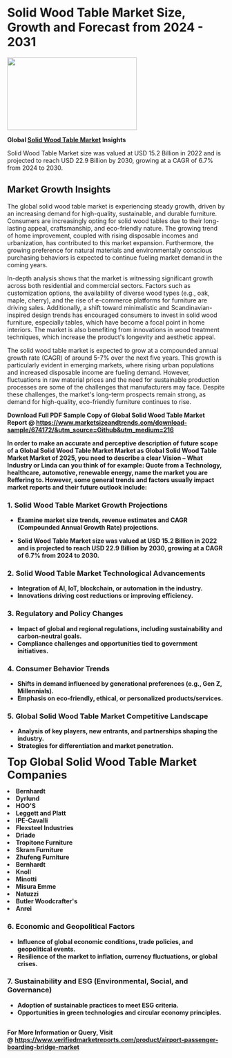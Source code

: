 <H1>Solid Wood Table Market Size, Growth and Forecast from 2024 - 2031</H1><img class="aligncenter size-medium wp-image-584254" src="https://thirdeyenews.in/wp-content/uploads/2024/09/Global-Market-Research-300x168.jpeg" alt="" width="300" height="168" /><p><strong>Global&nbsp;<a href="https://www.marketsizeandtrends.com/download-sample/674172/&amp;utm_source=Github&utm_medium=216">Solid Wood Table Market</a> Insights</strong></p><p>Solid Wood Table Market size was valued at USD 15.2 Billion in 2022 and is projected to reach USD 22.9 Billion by 2030, growing at a CAGR of 6.7% from 2024 to 2030.</p><p><h2>Market Growth Insights</h2> <p>The global solid wood table market is experiencing steady growth, driven by an increasing demand for high-quality, sustainable, and durable furniture. Consumers are increasingly opting for solid wood tables due to their long-lasting appeal, craftsmanship, and eco-friendly nature. The growing trend of home improvement, coupled with rising disposable incomes and urbanization, has contributed to this market expansion. Furthermore, the growing preference for natural materials and environmentally conscious purchasing behaviors is expected to continue fueling market demand in the coming years.</p> <p><strong></strong></p> <p>In-depth analysis shows that the market is witnessing significant growth across both residential and commercial sectors. Factors such as customization options, the availability of diverse wood types (e.g., oak, maple, cherry), and the rise of e-commerce platforms for furniture are driving sales. Additionally, a shift toward minimalistic and Scandinavian-inspired design trends has encouraged consumers to invest in solid wood furniture, especially tables, which have become a focal point in home interiors. The market is also benefiting from innovations in wood treatment techniques, which increase the product's longevity and aesthetic appeal.</p> <p>The solid wood table market is expected to grow at a compounded annual growth rate (CAGR) of around 5-7% over the next five years. This growth is particularly evident in emerging markets, where rising urban populations and increased disposable income are fueling demand. However, fluctuations in raw material prices and the need for sustainable production processes are some of the challenges that manufacturers may face. Despite these challenges, the market's long-term prospects remain strong, as demand for high-quality, eco-friendly furniture continues to rise.</p> <p><strong></p><p><span class=""><strong>Download Full PDF Sample Copy of Global Solid Wood Table Market Report</strong> @ <a href="https://www.marketsizeandtrends.com/download-sample/674172/&amp;utm_source=Github&utm_medium=216" target="_blank">https://www.marketsizeandtrends.com/download-sample/674172/&amp;utm_source=Github&utm_medium=216</a></span></p><p>In order to make an accurate and perceptive description of future scope of a Global&nbsp;Solid Wood Table Market Market as Global&nbsp;Solid Wood Table Market Market of 2025, you need to describe a clear Vision &ndash; What Industry or Linda can you think of for example: Quote from a Technology, healthcare, automotive, renewable energy, name the market you are Reffering to. However, some general trends and factors usually impact market reports and their future outlook include:</p><h3>1.&nbsp;<strong>Solid Wood Table Market Growth Projections</strong></h3><ul><li>Examine market size trends, revenue estimates and CAGR (Compounded Annual Growth Rate) projections.</li><li><p>Solid Wood Table Market size was valued at USD 15.2 Billion in 2022 and is projected to reach USD 22.9 Billion by 2030, growing at a CAGR of 6.7% from 2024 to 2030.</p></li></ul><h3>2.&nbsp;<strong>Solid Wood Table Market Technological Advancements</strong></h3><ul><li>Integration of AI, IoT, blockchain, or automation in the industry.</li><li>Innovations driving cost reductions or improving efficiency.</li></ul><h3>3.&nbsp;<strong>Regulatory and Policy Changes</strong></h3><ul><li>Impact of global and regional regulations, including sustainability and carbon-neutral goals.</li><li>Compliance challenges and opportunities tied to government initiatives.</li></ul><h3>4.&nbsp;<strong>Consumer Behavior Trends</strong></h3><ul><li>Shifts in demand influenced by generational preferences (e.g., Gen Z, Millennials).</li><li>Emphasis on eco-friendly, ethical, or personalized products/services.</li></ul><h3>5.&nbsp;<strong>Global Solid Wood Table Market Competitive Landscape</strong></h3><ul><li>Analysis of key players, new entrants, and partnerships shaping the industry.</li><li>Strategies for differentiation and market penetration.</li></ul><p data-pm-slice="1 1 []"><span style="color: inherit; font-family: inherit; font-size: 25px;">Top Global Solid Wood Table Market Companies</span></p><div class="" data-test-id=""><p><li>Bernhardt</li><li> Dyrlund</li><li> HOO'S</li><li> Leggett and Platt</li><li> IPE-Cavalli</li><li> Flexsteel Industries</li><li> Driade</li><li> Tropitone Furniture</li><li> Skram Furniture</li><li> Zhufeng Furniture</li><li> Bernhardt</li><li> Knoll</li><li> Minotti</li><li> Misura Emme</li><li> Natuzzi</li><li> Butler Woodcrafter's</li><li> Anrei</li></p></div><h3>6.&nbsp;<strong>Economic and Geopolitical Factors</strong></h3><ul><li>Influence of global economic conditions, trade policies, and geopolitical events.</li><li>Resilience of the market to inflation, currency fluctuations, or global crises.</li></ul><h3>7.&nbsp;<strong>Sustainability and ESG (Environmental, Social, and Governance)</strong></h3><ul><li>Adoption of sustainable practices to meet ESG criteria.</li><li>Opportunities in green technologies and circular economy principles.</li></ul><h2><strong style="font-size: 14px;">For More Information or Query, Visit @&nbsp;</strong><a style="background-color: #ffffff; font-size: 14px;" href="https://www.marketsizeandtrends.com/report/solid-wood-table-market/" target="_blank">https://www.verifiedmarketreports.com/product/airport-passenger-boarding-bridge-market</a></h2>
